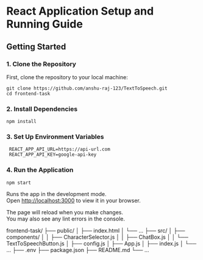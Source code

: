 # React Application Setup and Running Guide

## Getting Started

### 1. Clone the Repository

First, clone the repository to your local machine:

```shell
git clone https://github.com/anshu-raj-123/TextToSpeech.git
cd frontend-task
```

### 2. Install Dependencies

```shell
npm install
```

### 3. Set Up Environment Variables

```shell
 REACT_APP_API_URL=https://api-url.com
 REACT_APP_API_KEY=google-api-key
```

### 4. Run the Application

```shell
npm start
```

Runs the app in the development mode.\
Open [http://localhost:3000](http://localhost:3000) to view it in your browser.

The page will reload when you make changes.\
You may also see any lint errors in the console.

frontend-task/
├── public/
│   ├── index.html
│   └── ...
├── src/
│   ├── components/
│   │   ├── CharacterSelector.js
│   │   ├── ChatBox.js
│   │   └── TextToSpeechButton.js
│   ├── config.js
│   ├── App.js
│   ├── index.js
│   └── ...
├── .env
├── package.json
├── README.md
└── ...




